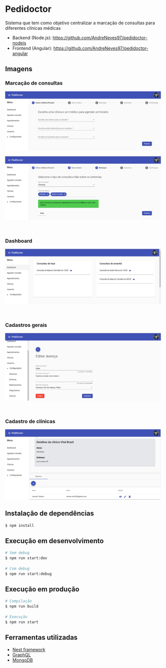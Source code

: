 
# Pedidoctor

Sistema que tem como objetivo centralizar a marcação de consultas para diferentes clínicas médicas

- Backend (Node.js): https://github.com/AndreNeves97/pedidoctor-nodejs
- Frontend (Angular): https://github.com/AndreNeves97/pedidoctor-angular


## Imagens

### Marcação de consultas
![Marcação de consultas](img/pedidoctor-1.png)

![Marcação de consultas](img/pedidoctor-2.png)

<br>

### Dashboard
![Marcação de consultas](img/pedidoctor-3.png)

<br>

### Cadastros gerais
![Marcação de consultas](img/pedidoctor-4.png)


<br>

### Cadastro de clínicas
![Marcação de consultas](img/pedidoctor-5.png)



## Instalação de dependências

```bash
$ npm install
```



## Execução em desenvolvimento

```bash
# Sem debug
$ npm run start:dev

# Com debug
$ npm run start:debug

```



## Execução em produção

```bash
# Compilação
$ npm run build

# Execução
$ npm run start

```




## Ferramentas utilizadas

- [Nest framework](https://github.com/nestjs/nest)
- [GraphQL](https://graphql.org/)
- [MongoDB](https://www.mongodb.com/)
